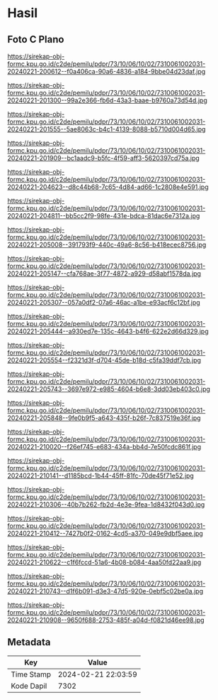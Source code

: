 # Hasil

## Foto C Plano

https://sirekap-obj-formc.kpu.go.id/c2de/pemilu/pdpr/73/10/06/10/02/7310061002031-20240221-200612--f0a406ca-90a6-4836-a184-9bbe04d23daf.jpg

https://sirekap-obj-formc.kpu.go.id/c2de/pemilu/pdpr/73/10/06/10/02/7310061002031-20240221-201300--99a2e366-fb6d-43a3-baae-b9760a73d54d.jpg

https://sirekap-obj-formc.kpu.go.id/c2de/pemilu/pdpr/73/10/06/10/02/7310061002031-20240221-201555--5ae8063c-b4c1-4139-8088-b5710d004d65.jpg

https://sirekap-obj-formc.kpu.go.id/c2de/pemilu/pdpr/73/10/06/10/02/7310061002031-20240221-201909--bc1aadc9-b5fc-4f59-aff3-5620397cd75a.jpg

https://sirekap-obj-formc.kpu.go.id/c2de/pemilu/pdpr/73/10/06/10/02/7310061002031-20240221-204623--d8c44b68-7c65-4d84-ad66-1c2808e4e591.jpg

https://sirekap-obj-formc.kpu.go.id/c2de/pemilu/pdpr/73/10/06/10/02/7310061002031-20240221-204811--bb5cc2f9-98fe-431e-bdca-81dac6e7312a.jpg

https://sirekap-obj-formc.kpu.go.id/c2de/pemilu/pdpr/73/10/06/10/02/7310061002031-20240221-205008--391793f9-440c-49a6-8c56-b418ecec8756.jpg

https://sirekap-obj-formc.kpu.go.id/c2de/pemilu/pdpr/73/10/06/10/02/7310061002031-20240221-205147--cfa768ae-3f77-4872-a929-d58abf1578da.jpg

https://sirekap-obj-formc.kpu.go.id/c2de/pemilu/pdpr/73/10/06/10/02/7310061002031-20240221-205307--057a0df2-07a6-46ac-a1be-e93acf6c12bf.jpg

https://sirekap-obj-formc.kpu.go.id/c2de/pemilu/pdpr/73/10/06/10/02/7310061002031-20240221-205444--a930ed7e-135c-4643-b4f6-622e2d66d329.jpg

https://sirekap-obj-formc.kpu.go.id/c2de/pemilu/pdpr/73/10/06/10/02/7310061002031-20240221-205554--f2321d3f-d704-45de-b18d-c5fa39ddf7cb.jpg

https://sirekap-obj-formc.kpu.go.id/c2de/pemilu/pdpr/73/10/06/10/02/7310061002031-20240221-205743--3697e972-e985-4604-b6e8-3dd03eb403c0.jpg

https://sirekap-obj-formc.kpu.go.id/c2de/pemilu/pdpr/73/10/06/10/02/7310061002031-20240221-205848--9fe0b9f5-a643-435f-b26f-7c837519e36f.jpg

https://sirekap-obj-formc.kpu.go.id/c2de/pemilu/pdpr/73/10/06/10/02/7310061002031-20240221-210020--f26ef745-e683-434a-bb4d-7e50fcdc861f.jpg

https://sirekap-obj-formc.kpu.go.id/c2de/pemilu/pdpr/73/10/06/10/02/7310061002031-20240221-210141--d1185bcd-1b44-45ff-81fc-70de45f71e52.jpg

https://sirekap-obj-formc.kpu.go.id/c2de/pemilu/pdpr/73/10/06/10/02/7310061002031-20240221-210306--40b7b262-fb2d-4e3e-9fea-1d8432f043d0.jpg

https://sirekap-obj-formc.kpu.go.id/c2de/pemilu/pdpr/73/10/06/10/02/7310061002031-20240221-210412--7427b0f2-0162-4cd5-a370-049e9dbf5aee.jpg

https://sirekap-obj-formc.kpu.go.id/c2de/pemilu/pdpr/73/10/06/10/02/7310061002031-20240221-210622--c1f6fccd-51a6-4b08-b084-4aa50fd22aa9.jpg

https://sirekap-obj-formc.kpu.go.id/c2de/pemilu/pdpr/73/10/06/10/02/7310061002031-20240221-210743--d1f6b091-d3e3-47d5-920e-0ebf5c02be0a.jpg

https://sirekap-obj-formc.kpu.go.id/c2de/pemilu/pdpr/73/10/06/10/02/7310061002031-20240221-210908--9650f688-2753-485f-a04d-f0821d46ee98.jpg


## Metadata

| Key        | Value               |
| ---------- | ------------------- |
| Time Stamp | 2024-02-21 22:03:59 |
| Kode Dapil | 7302                |



